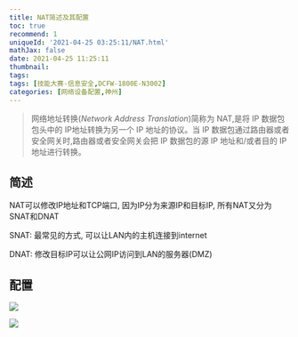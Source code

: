 ```yaml
---
title: NAT简述及其配置
toc: true
recommend: 1
uniqueId: '2021-04-25 03:25:11/NAT.html'
mathJax: false
date: 2021-04-25 11:25:11
thumbnail:
tags:
tags: [技能大赛-信息安全,DCFW-1800E-N3002]
categories: [网络设备配置,神州]
---
```

> 网络地址转换(*Network Address Translation*)简称为 NAT,是将 IP 数据包包头中的 IP地址转换为另一个 IP 地址的协议。当 IP 数据包通过路由器或者安全网关时,路由器或者安全网关会把 IP 数据包的源 IP 地址和/或者目的 IP 地址进行转换。

<!-- more -->

## 简述

NAT可以修改IP地址和TCP端口, 因为IP分为来源IP和目标IP, 所有NAT又分为SNAT和DNAT

SNAT: 最常见的方式, 可以让LAN内的主机连接到internet

DNAT: 修改目标IP可以让公网IP访问到LAN的服务器(DMZ)

## 配置

![](https://cdn.jsdelivr.net/gh/yangchaohe/yangchaohe.github.io@static//img/article/2021/Screenshot_20210425_201053.png)

![](https://cdn.jsdelivr.net/gh/yangchaohe/yangchaohe.github.io@static//img/article/2021/DNAT.png)